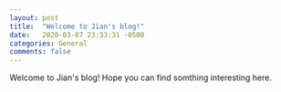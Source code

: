 ```yaml
---
layout: post
title:  "Welcome to Jian's blog!"
date:   2020-03-07 23:33:31 -0500
categories: General
comments: false
---
```

Welcome to Jian's blog! Hope you can find somthing interesting here. 
